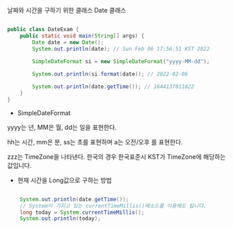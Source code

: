 날짜와 시간을 구하기 위한 클래스 Date 클래스



```java

public class DateExam {
    public static void main(String[] args) {
        Date date = new Date();
        System.out.println(date); // Sun Feb 06 17:56:51 KST 2022

        SimpleDateFormat si = new SimpleDateFormat("yyyy-MM-dd");
        
        System.out.println(si.format(date)); // 2022-02-06

        System.out.println(date.getTime()); // 1644137811822
    }
}

```
- SimpleDateFormat

yyyy는 년, MM은 월, dd는 일을 표현한다.

hh는 시간, mm은 분, ss는 초를 표현하며 a는 오전/오후 를 표현한다.

zzz는 TimeZone을 나타낸다. 한국의 경우 한국표준시 KST가 TimeZone에 해당하는 값입니다.

- 현재 시간을 Long값으로 구하는 방법

```java

    System.out.println(date.getTime());
    // System이 가지고 있는 currentTimeMillis()메소드를 이용해도 됩니다.
    long today = System.currentTimeMillis();
    System.out.println(today);

```
